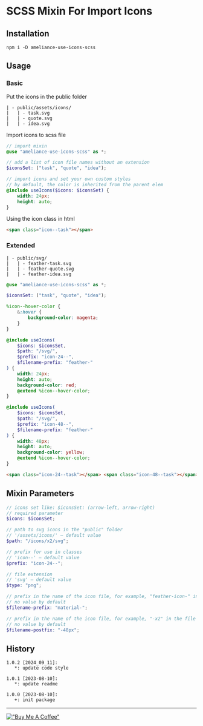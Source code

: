 # SCSS Mixin For Import Icons

## Installation

```
npm i -D ameliance-use-icons-scss
```

## Usage

### Basic

Put the icons in the public folder

```
| - public/assets/icons/
|   | - task.svg
|   | - quote.svg
|   | - idea.svg
```

Import icons to scss file

```scss
// import mixin
@use "ameliance-use-icons-scss" as *;

// add a list of icon file names without an extension
$iconsSet: ("task", "quote", "idea");

// import icons and set your own custom styles
// by default, the color is inherited from the parent elem
@include useIcons($icons: $iconsSet) {
	width: 24px;
	height: auto;
}
```

Using the icon class in html

```html
<span class="icon--task"></span>
```

### Extended

```
| - public/svg/
|   | - feather-task.svg
|   | - feather-quote.svg
|   | - feather-idea.svg
```

```scss
@use "ameliance-use-icons-scss" as *;

$iconsSet: ("task", "quote", "idea");

%icon--hover-color {
	&:hover {
		background-color: magenta;
	}
}

@include useIcons(
	$icons: $iconsSet,
	$path: "/svg/",
	$prefix: "icon-24--",
	$filename-prefix: "feather-"
) {
	width: 24px;
	height: auto;
	background-color: red;
	@extend %icon--hover-color;
}

@include useIcons(
	$icons: $iconsSet,
	$path: "/svg/",
	$prefix: "icon-48--",
	$filename-prefix: "feather-"
) {
	width: 48px;
	height: auto;
	background-color: yellow;
	@extend %icon--hover-color;
}
```

```html
<span class="icon-24--task"></span> <span class="icon-48--task"></span>
```

## Mixin Parameters

```scss
// icons set like: $iconsSet: (arrow-left, arrow-right)
// required parameter
$icons: $iconsSet;
```

```scss
// path to svg icons in the "public" folder
// '/assets/icons/' — default value
$path: "/icons/x2/svg";
```

```scss
// prefix for use in classes
// 'icon--' — default value
$prefix: "icon-24--";
```

```scss
// file extension
// 'svg' — default value
$type: "png";
```

```scss
// prefix in the name of the icon file, for example, "feather-icon-" in the file feather-icon-like.svg
// no value by default
$filename-prefix: "material-";
```

```scss
// prefix in the name of the icon file, for example, "-x2" in the file like-x2.png
// no value by default
$filename-postfix: "-48px";
```

## History

```
1.0.2 [2024_09_11]:
   *: update code style

1.0.1 [2023-08-10]:
   *: update readme

1.0.0 [2023-08-10]:
   +: init package
```

---

[!["Buy Me A Coffee"](https://www.buymeacoffee.com/assets/img/custom_images/yellow_img.png)](https://www.buymeacoffee.com/ameliance)
